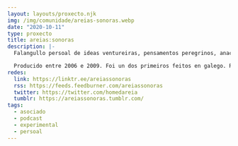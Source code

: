 ```yaml
---
layout: layouts/proxecto.njk
img: /img/comunidade/areias-sonoras.webp
date: "2020-10-11"
type: proxecto
title: areias:sonoras
description: |-
  Falangullo persoal de ideas ventureiras, pensamentos peregrinos, anacos de memoria, ferruxe emocional e viaxes de ida e volta.

  Producido entre 2006 e 2009. Foi un dos primeiros feitos en galego. Regresou no 2020.
redes:
  link: https://linktr.ee/areiassonoras
  rss: https://feeds.feedburner.com/areiassonoras
  twitter: https://twitter.com/homedareia
  tumblr: https://areiassonoras.tumblr.com/
tags:
  - asociado
  - podcast
  - experimental
  - persoal
---
```

